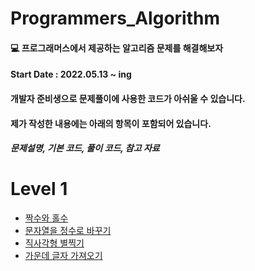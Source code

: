 # Programmers_Algorithm
  
    
#### :computer: 프로그래머스에서 제공하는 알고리즘 문제를 해결해보자
#### Start Date : 2022.05.13 ~ ing 
  
  
#### 개발자 준비생으로 문제풀이에 사용한 코드가 아쉬울 수 있습니다. 
  
  
#### 제가 작성한 내용에는 아래의 항목이 포함되어 있습니다.
##### 문제설명, 기본 코드, 풀이 코드, 참고 자료 

#
# Level 1
 + [짝수와 홀수](https://github.com/saehwa95/algorithm/blob/main/Level%201/%EC%A7%9D%EC%88%98%EC%99%80%20%ED%99%80%EC%88%98.md)
 + [문자열을 정수로 바꾸기](https://github.com/saehwa95/algorithm/blob/main/Level%201/%EB%AC%B8%EC%9E%90%EC%97%B4%EC%9D%84%20%EC%A0%95%EC%88%98%EB%A1%9C%20%EB%B0%94%EA%BE%B8%EA%B8%B0.md)
 + [직사각형 별찍기](https://github.com/saehwa95/algorithm/blob/main/Level%201/%EC%A7%81%EC%82%AC%EA%B0%81%ED%98%95%20%EB%B3%84%EC%B0%8D%EA%B8%B0.md)
 + [가운데 글자 가져오기](https://github.com/saehwa95/algorithm/blob/main/Level%201/%EA%B0%80%EC%9A%B4%EB%8D%B0%20%EA%B8%80%EC%9E%90%20%EA%B0%80%EC%A0%B8%EC%98%A4%EA%B8%B0.md)

